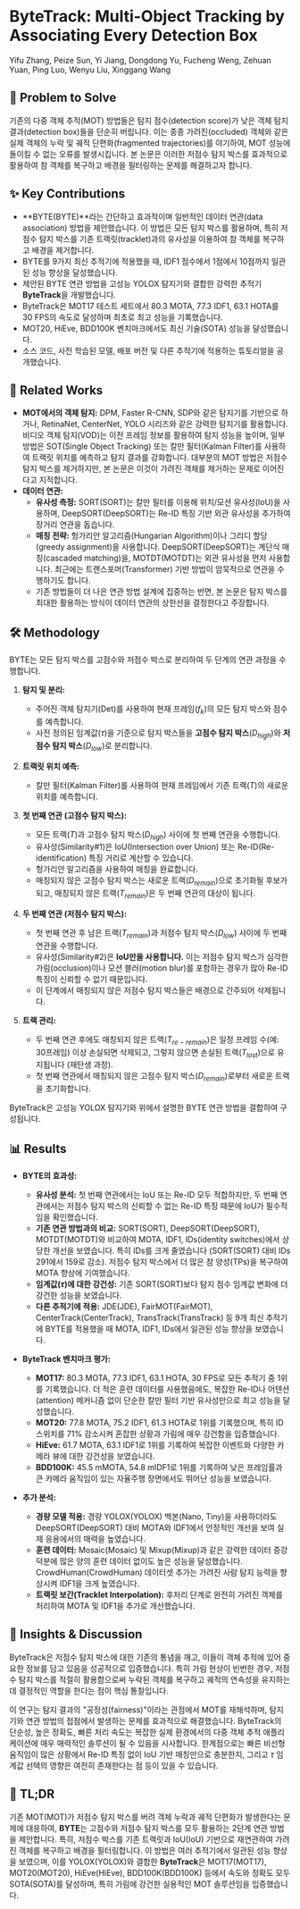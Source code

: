 # ByteTrack: Multi-Object Tracking by Associating Every Detection Box
Yifu Zhang, Peize Sun, Yi Jiang, Dongdong Yu, Fucheng Weng, Zehuan Yuan, Ping Luo, Wenyu Liu, Xinggang Wang

## 🧩 Problem to Solve
기존의 다중 객체 추적(MOT) 방법들은 탐지 점수(detection score)가 낮은 객체 탐지 결과(detection box)들을 단순히 버립니다. 이는 종종 가려진(occluded) 객체와 같은 실제 객체의 누락 및 궤적 단편화(fragmented trajectories)를 야기하여, MOT 성능에 돌이킬 수 없는 오류를 발생시킵니다. 본 논문은 이러한 저점수 탐지 박스를 효과적으로 활용하여 참 객체를 복구하고 배경을 필터링하는 문제를 해결하고자 합니다.

## ✨ Key Contributions
*   **BYTE(BYTE)**라는 간단하고 효과적이며 일반적인 데이터 연관(data association) 방법을 제안했습니다. 이 방법은 모든 탐지 박스를 활용하며, 특히 저점수 탐지 박스를 기존 트랙릿(tracklet)과의 유사성을 이용하여 참 객체를 복구하고 배경을 제거합니다.
*   BYTE를 9가지 최신 추적기에 적용했을 때, IDF1 점수에서 1점에서 10점까지 일관된 성능 향상을 달성했습니다.
*   제안된 BYTE 연관 방법을 고성능 YOLOX 탐지기와 결합한 강력한 추적기 **ByteTrack**을 개발했습니다.
*   ByteTrack은 MOT17 테스트 세트에서 80.3 MOTA, 77.3 IDF1, 63.1 HOTA를 30 FPS의 속도로 달성하며 최초로 최고 성능을 기록했습니다.
*   MOT20, HiEve, BDD100K 벤치마크에서도 최신 기술(SOTA) 성능을 달성했습니다.
*   소스 코드, 사전 학습된 모델, 배포 버전 및 다른 추적기에 적용하는 튜토리얼을 공개했습니다.

## 📎 Related Works
*   **MOT에서의 객체 탐지:** DPM, Faster R-CNN, SDP와 같은 탐지기를 기반으로 하거나, RetinaNet, CenterNet, YOLO 시리즈와 같은 강력한 탐지기를 활용합니다. 비디오 객체 탐지(VOD)는 이전 프레임 정보를 활용하여 탐지 성능을 높이며, 일부 방법은 SOT(Single Object Tracking) 또는 칼만 필터(Kalman Filter)를 사용하여 트랙릿 위치를 예측하고 탐지 결과를 강화합니다. 대부분의 MOT 방법은 저점수 탐지 박스를 제거하지만, 본 논문은 이것이 가려진 객체를 제거하는 문제로 이어진다고 지적합니다.
*   **데이터 연관:**
    *   **유사성 측정:** SORT($\text{SORT}$)는 칼만 필터를 이용해 위치/모션 유사성(IoU)을 사용하며, DeepSORT($\text{DeepSORT}$)는 Re-ID 특징 기반 외관 유사성을 추가하여 장거리 연관을 돕습니다.
    *   **매칭 전략:** 헝가리안 알고리즘(Hungarian Algorithm)이나 그리디 할당(greedy assignment)을 사용합니다. DeepSORT($\text{DeepSORT}$)는 계단식 매칭(cascaded matching)을, MOTDT($\text{MOTDT}$)는 외관 유사성을 먼저 사용합니다. 최근에는 트랜스포머(Transformer) 기반 방법이 암묵적으로 연관을 수행하기도 합니다.
    *   기존 방법들이 더 나은 연관 방법 설계에 집중하는 반면, 본 논문은 탐지 박스를 최대한 활용하는 방식이 데이터 연관의 상한선을 결정한다고 주장합니다.

## 🛠️ Methodology
BYTE는 모든 탐지 박스를 고점수와 저점수 박스로 분리하여 두 단계의 연관 과정을 수행합니다.

1.  **탐지 및 분리:**
    *   주어진 객체 탐지기($\text{Det}$)를 사용하여 현재 프레임($f_k$)의 모든 탐지 박스와 점수를 예측합니다.
    *   사전 정의된 임계값($\tau$)을 기준으로 탐지 박스들을 **고점수 탐지 박스**($D_{high}$)와 **저점수 탐지 박스**($D_{low}$)로 분리합니다.

2.  **트랙릿 위치 예측:**
    *   칼만 필터(Kalman Filter)를 사용하여 현재 프레임에서 기존 트랙($T$)의 새로운 위치를 예측합니다.

3.  **첫 번째 연관 (고점수 탐지 박스):**
    *   모든 트랙($T$)과 고점수 탐지 박스($D_{high}$) 사이에 첫 번째 연관을 수행합니다.
    *   유사성($\text{Similarity\#1}$)은 IoU(Intersection over Union) 또는 Re-ID(Re-identification) 특징 거리로 계산할 수 있습니다.
    *   헝가리안 알고리즘을 사용하여 매칭을 완료합니다.
    *   매칭되지 않은 고점수 탐지 박스는 새로운 트랙($D_{remain}$)으로 초기화될 후보가 되고, 매칭되지 않은 트랙($T_{remain}$)은 두 번째 연관의 대상이 됩니다.

4.  **두 번째 연관 (저점수 탐지 박스):**
    *   첫 번째 연관 후 남은 트랙($T_{remain}$)과 저점수 탐지 박스($D_{low}$) 사이에 두 번째 연관을 수행합니다.
    *   유사성($\text{Similarity\#2}$)은 **IoU만을 사용합니다.** 이는 저점수 탐지 박스가 심각한 가림(occlusion)이나 모션 블러(motion blur)를 포함하는 경우가 많아 Re-ID 특징이 신뢰할 수 없기 때문입니다.
    *   이 단계에서 매칭되지 않은 저점수 탐지 박스들은 배경으로 간주되어 삭제됩니다.

5.  **트랙 관리:**
    *   두 번째 연관 후에도 매칭되지 않은 트랙($T_{re-remain}$)은 일정 프레임 수(예: 30프레임) 이상 손실되면 삭제되고, 그렇지 않으면 손실된 트랙($T_{lost}$)으로 유지됩니다 (재탄생 과정).
    *   첫 번째 연관에서 매칭되지 않은 고점수 탐지 박스($D_{remain}$)로부터 새로운 트랙을 초기화합니다.

ByteTrack은 고성능 YOLOX 탐지기와 위에서 설명한 BYTE 연관 방법을 결합하여 구성됩니다.

## 📊 Results
*   **BYTE의 효과성:**
    *   **유사성 분석:** 첫 번째 연관에서는 IoU 또는 Re-ID 모두 적합하지만, 두 번째 연관에서는 저점수 탐지 박스의 신뢰할 수 없는 Re-ID 특징 때문에 IoU가 필수적임을 확인했습니다.
    *   **기존 연관 방법과의 비교:** SORT($\text{SORT}$), DeepSORT($\text{DeepSORT}$), MOTDT($\text{MOTDT}$)와 비교하여 MOTA, IDF1, IDs(identity switches)에서 상당한 개선을 보였습니다. 특히 IDs를 크게 줄였습니다 (SORT($\text{SORT}$) 대비 IDs 291에서 159로 감소). 저점수 탐지 박스에서 더 많은 참 양성(TPs)을 복구하여 MOTA 향상에 기여했습니다.
    *   **임계값($\tau$)에 대한 강건성:** 기존 SORT($\text{SORT}$)보다 탐지 점수 임계값 변화에 더 강건한 성능을 보였습니다.
    *   **다른 추적기에 적용:** JDE($\text{JDE}$), FairMOT($\text{FairMOT}$), CenterTrack($\text{CenterTrack}$), TransTrack($\text{TransTrack}$) 등 9개 최신 추적기에 BYTE를 적용했을 때 MOTA, IDF1, IDs에서 일관된 성능 향상을 보였습니다.

*   **ByteTrack 벤치마크 평가:**
    *   **MOT17:** 80.3 MOTA, 77.3 IDF1, 63.1 HOTA, 30 FPS로 모든 추적기 중 1위를 기록했습니다. 더 적은 훈련 데이터를 사용했음에도, 복잡한 Re-ID나 어텐션(attention) 메커니즘 없이 단순한 칼만 필터 기반 유사성만으로 최고 성능을 달성했습니다.
    *   **MOT20:** 77.8 MOTA, 75.2 IDF1, 61.3 HOTA로 1위를 기록했으며, 특히 ID 스위치를 71% 감소시켜 혼잡한 상황과 가림에 매우 강건함을 입증했습니다.
    *   **HiEve:** 61.7 MOTA, 63.1 IDF1로 1위를 기록하여 복잡한 이벤트와 다양한 카메라 뷰에 대한 강건성을 보였습니다.
    *   **BDD100K:** 45.5 mMOTA, 54.8 mIDF1로 1위를 기록하여 낮은 프레임률과 큰 카메라 움직임이 있는 자율주행 장면에서도 뛰어난 성능을 보였습니다.
*   **추가 분석:**
    *   **경량 모델 적용:** 경량 YOLOX($\text{YOLOX}$) 백본(Nano, Tiny)을 사용하더라도 DeepSORT($\text{DeepSORT}$) 대비 MOTA와 IDF1에서 안정적인 개선을 보여 실제 응용에서의 매력을 높였습니다.
    *   **훈련 데이터:** Mosaic($\text{Mosaic}$) 및 Mixup($\text{Mixup}$)과 같은 강력한 데이터 증강 덕분에 많은 양의 훈련 데이터 없이도 높은 성능을 달성했습니다. CrowdHuman($\text{CrowdHuman}$) 데이터셋 추가는 가려진 사람 탐지 능력을 향상시켜 IDF1을 크게 높였습니다.
    *   **트랙릿 보간(Tracklet Interpolation):** 후처리 단계로 완전히 가려진 객체를 처리하여 MOTA 및 IDF1을 추가로 개선했습니다.

## 🧠 Insights & Discussion
ByteTrack은 저점수 탐지 박스에 대한 기존의 통념을 깨고, 이들이 객체 추적에 있어 중요한 정보를 담고 있음을 성공적으로 입증했습니다. 특히 가림 현상이 빈번한 경우, 저점수 탐지 박스를 적절히 활용함으로써 누락된 객체를 복구하고 궤적의 연속성을 유지하는 데 결정적인 역할을 한다는 점이 핵심 통찰입니다.

이 연구는 탐지 결과의 "공정성(fairness)"이라는 관점에서 MOT를 재해석하며, 탐지기와 연관 방법의 접점에서 발생하는 문제를 효과적으로 해결했습니다. ByteTrack의 단순성, 높은 정확도, 빠른 처리 속도는 복잡한 실제 환경에서의 다중 객체 추적 애플리케이션에 매우 매력적인 솔루션이 될 수 있음을 시사합니다. 한계점으로는 빠른 비선형 움직임이 많은 상황에서 Re-ID 특징 없이 IoU 기반 매칭만으로 충분한지, 그리고 $\tau$ 임계값 선택의 영향은 여전히 존재한다는 점 등이 있을 수 있습니다.

## 📌 TL;DR
기존 MOT($\text{MOT}$)가 저점수 탐지 박스를 버려 객체 누락과 궤적 단편화가 발생한다는 문제에 대응하여, **BYTE**는 고점수와 저점수 탐지 박스를 모두 활용하는 2단계 연관 방법을 제안합니다. 특히, 저점수 박스를 기존 트랙릿과 IoU($\text{IoU}$) 기반으로 재연관하여 가려진 객체를 복구하고 배경을 필터링합니다. 이 방법은 여러 추적기에서 일관된 성능 향상을 보였으며, 이를 YOLOX($\text{YOLOX}$)와 결합한 **ByteTrack**은 MOT17($\text{MOT17}$), MOT20($\text{MOT20}$), HiEve($\text{HiEve}$), BDD100K($\text{BDD100K}$) 등에서 속도와 정확도 모두 SOTA($\text{SOTA}$)를 달성하며, 특히 가림에 강건한 실용적인 MOT 솔루션임을 입증했습니다.